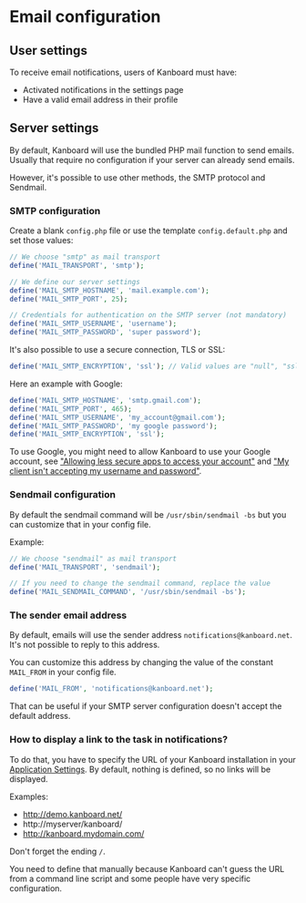 Email configuration
===================

User settings
-------------

To receive email notifications, users of Kanboard must have:

- Activated notifications in the settings page
- Have a valid email address in their profile

Server settings
---------------

By default, Kanboard will use the bundled PHP mail function to send emails.
Usually that require no configuration if your server can already send emails.

However, it's possible to use other methods, the SMTP protocol and Sendmail.

### SMTP configuration

Create a blank `config.php` file or use the template `config.default.php` and set those values:

```php
// We choose "smtp" as mail transport
define('MAIL_TRANSPORT', 'smtp');

// We define our server settings
define('MAIL_SMTP_HOSTNAME', 'mail.example.com');
define('MAIL_SMTP_PORT', 25);

// Credentials for authentication on the SMTP server (not mandatory)
define('MAIL_SMTP_USERNAME', 'username');
define('MAIL_SMTP_PASSWORD', 'super password');
```

It's also possible to use a secure connection, TLS or SSL:

```php
define('MAIL_SMTP_ENCRYPTION', 'ssl'); // Valid values are "null", "ssl" or "tls"
```

Here an example with Google:

```php
define('MAIL_SMTP_HOSTNAME', 'smtp.gmail.com');
define('MAIL_SMTP_PORT', 465);
define('MAIL_SMTP_USERNAME', 'my_account@gmail.com');
define('MAIL_SMTP_PASSWORD', 'my google password');
define('MAIL_SMTP_ENCRYPTION', 'ssl');
```

To use Google, you might need to allow Kanboard to use your Google account, see ["Allowing less secure apps to access your account"](https://support.google.com/accounts/answer/6010255) and ["My client isn't accepting my username and password"](https://support.google.com/mail/answer/14257).

### Sendmail configuration

By default the sendmail command will be `/usr/sbin/sendmail -bs` but you can customize that in your config file.

Example:

```php
// We choose "sendmail" as mail transport
define('MAIL_TRANSPORT', 'sendmail');

// If you need to change the sendmail command, replace the value
define('MAIL_SENDMAIL_COMMAND', '/usr/sbin/sendmail -bs');
```

### The sender email address

By default, emails will use the sender address `notifications@kanboard.net`.
It's not possible to reply to this address.

You can customize this address by changing the value of the constant `MAIL_FROM` in your config file.

```php
define('MAIL_FROM', 'notifications@kanboard.net');
```

That can be useful if your SMTP server configuration doesn't accept the default address.

### How to display a link to the task in notifications?

To do that, you have to specify the URL of your Kanboard installation in your [Application Settings](http://kanboard.net/documentation/application-configuration).
By default, nothing is defined, so no links will be displayed.

Examples:

- http://demo.kanboard.net/
- http://myserver/kanboard/
- http://kanboard.mydomain.com/

Don't forget the ending `/`.

You need to define that manually because Kanboard can't guess the URL from a command line script and some people have very specific configuration.
